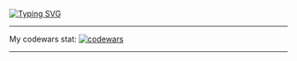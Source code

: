 [![Typing SVG](https://readme-typing-svg.herokuapp.com?color=%2322b455&lines=This+is+@magickspell+developer+page)](https://git.io/typing-svg)

<hr>

My codewars stat:
[![codewars](https://www.codewars.com/users/username/badges/micro)](https://www.codewars.com/users/magickspell) 

<hr>